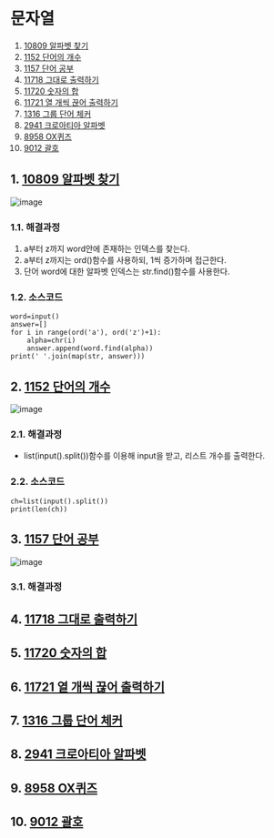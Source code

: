 # 문자열

1. [10809 알파벳 찾기](#1-10809-알파벳-찾기)
2. [1152 단어의 개수](#2-1152-단어의-개수)
3. [1157 단어 공부](#3-1157-단어-공부)
4. [11718 그대로 출력하기](#4-11718-그대로-출력하기)
5. [11720 숫자의 합](#5-11720-숫자의-합)
6. [11721 열 개씩 끊어 출력하기](#6-11721-열-개씩-끊어-출력하기)
7. [1316 그룹 단어 체커](#7-1316-그룹-단어-체커)
8. [2941 크로아티아 알파벳](#8-2941-크로아티아-알파벳)
9. [8958 OX퀴즈](#9-8958-OX퀴즈)
10. [9012 괄호](#10-9012-괄호)

## 1. [10809 알파벳 찾기](https://www.acmicpc.net/problem/10809)
![image](https://user-images.githubusercontent.com/44918665/139560846-5df89106-465c-4c97-a691-63dc2330505e.png)

### 1.1. 해결과정
1. a부터 z까지 word안에 존재하는 인덱스를 찾는다.
2. a부터 z까지는 ord()함수를 사용하되, 1씩 증가하며 접근한다.
3. 단어 word에 대한 알파벳 인덱스는 str.find()함수를 사용한다.

### 1.2. 소스코드
```
word=input()
answer=[]
for i in range(ord('a'), ord('z')+1):
    alpha=chr(i)
    answer.append(word.find(alpha))
print(' '.join(map(str, answer)))
```

## 2. [1152 단어의 개수](https://www.acmicpc.net/problem/1152)
![image](https://user-images.githubusercontent.com/44918665/139561001-4b3510c7-9f28-4a20-918c-6102abdd8d10.png)

### 2.1. 해결과정
- list(input().split())함수를 이용해 input을 받고, 리스트 개수를 출력한다.

### 2.2. 소스코드
```
ch=list(input().split())
print(len(ch))
```

## 3. [1157 단어 공부](https://www.acmicpc.net/problem/1157)
![image](https://user-images.githubusercontent.com/44918665/139561068-2a0f3011-b18d-4c02-9816-a50b2981fd66.png)

### 3.1. 해결과정


## 4. [11718 그대로 출력하기](https://www.acmicpc.net/problem/11718)
## 5. [11720 숫자의 합](https://www.acmicpc.net/problem/11720)
## 6. [11721 열 개씩 끊어 출력하기](https://www.acmicpc.net/problem/11721)
## 7. [1316 그룹 단어 체커](https://www.acmicpc.net/problem/1316)
## 8. [2941 크로아티아 알파벳](https://www.acmicpc.net/problem/2941)
## 9. [8958 OX퀴즈](https://www.acmicpc.net/problem/8958)
## 10. [9012 괄호](https://www.acmicpc.net/problem/9012)


